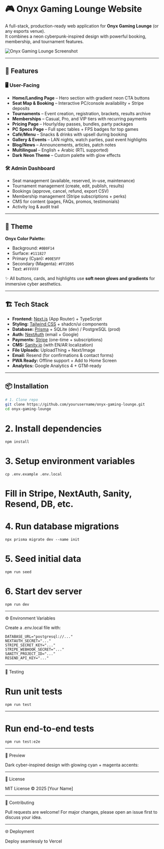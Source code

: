 # 🎮 Onyx Gaming Lounge Website

A full-stack, production-ready web application for **Onyx Gaming Lounge** (or any esports venue).  
It combines a neon cyberpunk-inspired design with powerful booking, membership, and tournament features.

![Onyx Gaming Lounge Screenshot](./public/preview.png)

---

## 🚀 Features

### 🖥️ User-Facing
- **Home/Landing Page** – Hero section with gradient neon CTA buttons
- **Seat Map & Booking** – Interactive PC/console availability + Stripe deposits
- **Tournaments** – Event creation, registration, brackets, results archive
- **Memberships** – Casual, Pro, and VIP tiers with recurring payments
- **Pricing Page** – Hourly/day passes, bundles, party packages
- **PC Specs Page** – Full spec tables + FPS badges for top games
- **Café/Menu** – Snacks & drinks with upsell during booking
- **Gallery & Events** – LAN nights, watch parties, past event highlights
- **Blog/News** – Announcements, articles, patch notes
- **Multilingual** – English + Arabic (RTL supported)
- **Dark Neon Theme** – Custom palette with glow effects

### 🛠️ Admin Dashboard
- Seat management (available, reserved, in-use, maintenance)
- Tournament management (create, edit, publish, results)
- Bookings (approve, cancel, refund, export CSV)
- Membership management (Stripe subscriptions + perks)
- CMS for content (pages, FAQs, promos, testimonials)
- Activity log & audit trail

---

## 🎨 Theme

**Onyx Color Palette:**
- Background: `#0B0F14`
- Surface: `#111827`
- Primary (Cyan): `#00E5FF`
- Secondary (Magenta): `#FF2D95`
- Text: `#FFFFFF`

✨ All buttons, cards, and highlights use **soft neon glows and gradients** for immersive cyber aesthetics.

---

## 🏗️ Tech Stack

- **Frontend:** [Next.js](https://nextjs.org/) (App Router) + TypeScript  
- **Styling:** [Tailwind CSS](https://tailwindcss.com/) + shadcn/ui components  
- **Database:** [Prisma](https://www.prisma.io/) + SQLite (dev) / PostgreSQL (prod)  
- **Auth:** [NextAuth](https://next-auth.js.org/) (email + Google)  
- **Payments:** [Stripe](https://stripe.com/) (one-time + subscriptions)  
- **CMS:** [Sanity.io](https://www.sanity.io/) (with EN/AR localization)  
- **File Uploads:** UploadThing + Next/Image  
- **Email:** Resend (for confirmations & contact forms)  
- **PWA Ready:** Offline support + Add to Home Screen  
- **Analytics:** Google Analytics 4 + GTM-ready  

---

## 📦 Installation

```bash
# 1. Clone repo
git clone https://github.com/yourusername/onyx-gaming-lounge.git
cd onyx-gaming-lounge
```

# 2. Install dependencies
`npm install`

# 3. Setup environment variables

`cp .env.example .env.local`
# Fill in Stripe, NextAuth, Sanity, Resend, DB, etc.

# 4. Run database migrations
`npx prisma migrate dev --name init`

# 5. Seed initial data
`npm run seed`

# 6. Start dev server
`npm run dev`

---

⚙️ Environment Variables

Create a .env.local file with:
```
DATABASE_URL="postgresql://..."
NEXTAUTH_SECRET="..."
STRIPE_SECRET_KEY="..."
STRIPE_WEBHOOK_SECRET="..."
SANITY_PROJECT_ID="..."
RESEND_API_KEY="..."
```

---

🧪 Testing
# Run unit tests
`npm run test`

---

# Run end-to-end tests
`npm run test:e2e`

---

📸 Preview

Dark cyber-inspired design with glowing cyan + magenta accents:

---

📜 License

MIT License © 2025 [Your Name]

---

🤝 Contributing

Pull requests are welcome! For major changes, please open an issue first to discuss your idea.

---

🌐 Deployment

Deploy seamlessly to Vercel

